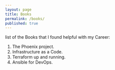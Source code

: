 ```yaml
---
layout: page
title: Books
permalink: /books/
published: true
---
```

list of the Books that I found helpful with my Career:

1. The Phoenix project.
1. Infrastructure as a Code.
1. Terraform up and running.
1. Ansible for DevOps.